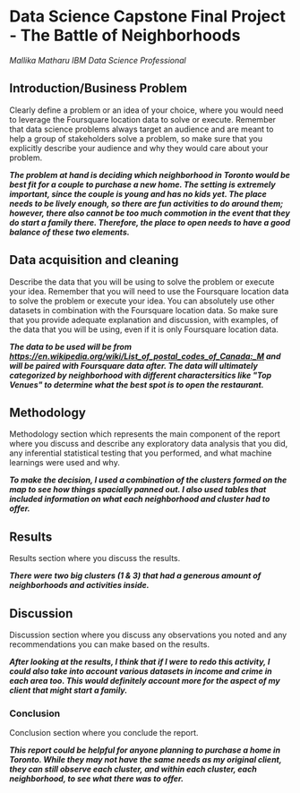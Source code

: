 # Data Science Capstone Final Project - The Battle of Neighborhoods

*Mallika Matharu*
*IBM Data Science Professional*

## Introduction/Business Problem
Clearly define a problem or an idea of your choice, where you would need to leverage the Foursquare location data to solve or execute. Remember that data science problems always target an audience and are meant to help a group of stakeholders solve a problem, so make sure that you explicitly describe your audience and why they would care about your problem.

***The problem at hand is deciding which neighborhood in Toronto would be best fit for a couple to purchase a new home. The setting is extremely important, since the couple is young and has no kids yet. The place needs to be lively enough, so there are fun activities to do around them; however, there also cannot be too much commotion in the event that they do start a family there. Therefore, the place to open needs to have a good balance of these two elements.***

## Data acquisition and cleaning 
Describe the data that you will be using to solve the problem or execute your idea. Remember that you will need to use the Foursquare location data to solve the problem or execute your idea. You can absolutely use other datasets in combination with the Foursquare location data. So make sure that you provide adequate explanation and discussion, with examples, of the data that you will be using, even if it is only Foursquare location data.

***The data to be used will be from https://en.wikipedia.org/wiki/List_of_postal_codes_of_Canada:_M and will be paired with Foursquare data after. The data will ultimately categorized by neighborhood with different charactersitics like "Top Venues" to determine what the best spot is to open the restaurant.***

## Methodology
Methodology section which represents the main component of the report where you discuss and describe any exploratory data analysis that you did, any inferential statistical testing that you performed, and what machine learnings were used and why.

***To make the decision, I used a combination of the clusters formed on the map to see how things spacially panned out. I also used tables that included information on what each neighborhood and cluster had to offer.***

## Results
Results section where you discuss the results.

***There were two big clusters (1 & 3) that had a generous amount of neighborhoods and activities inside.***

## Discussion
Discussion section where you discuss any observations you noted and any recommendations you can make based on the results.

***After looking at the results, I think that if I were to redo this activity, I could also take into account various datasets in income and crime in each area too. This would definitely account more for the aspect of my client that might start a family.***

### Conclusion
Conclusion section where you conclude the report.

***This report could be helpful for anyone planning to purchase a home in Toronto. While they may not have the same needs as my original client, they can still observe each cluster, and within each cluster, each neighborhood, to see what there was to offer.***

